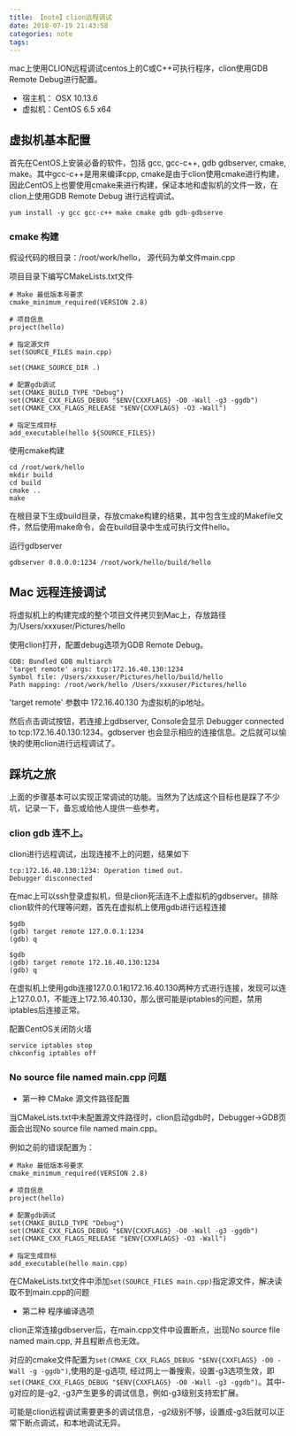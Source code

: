 ```yaml
---
title: 【note】clion远程调试
date: 2018-07-19 21:43:58
categories: note
tags:
---
```


mac上使用CLION远程调试centos上的C或C++可执行程序，clion使用GDB Remote Debug进行配置。

* 宿主机： OSX 10.13.6
* 虚拟机：CentOS 6.5 x64

## 虚拟机基本配置

首先在CentOS上安装必备的软件，包括 gcc, gcc-c++, gdb gdbserver, cmake, make。其中gcc-c++是用来编译cpp, cmake是由于clion使用cmake进行构建，因此CentOS上也要使用cmake来进行构建，保证本地和虚拟机的文件一致，在clion上使用GDB Remote Debug 进行远程调试。

```
yum install -y gcc gcc-c++ make cmake gdb gdb-gdbserve
```

<!--more-->
### cmake 构建

假设代码的根目录：/root/work/hello， 源代码为单文件main.cpp

项目目录下编写CMakeLists.txt文件

```
# Make 最低版本号要求
cmake_minimum_required(VERSION 2.8)

# 项目信息
project(hello)

# 指定源文件
set(SOURCE_FILES main.cpp)

set(CMAKE_SOURCE_DIR .)

# 配置gdb调试
set(CMAKE_BUILD_TYPE "Debug")
set(CMAKE_CXX_FLAGS_DEBUG "$ENV{CXXFLAGS} -O0 -Wall -g3 -ggdb")
set(CMAKE_CXX_FLAGS_RELEASE "$ENV{CXXFLAGS} -O3 -Wall")

# 指定生成目标
add_executable(hello ${SOURCE_FILES})
```

使用cmake构建

```
cd /root/work/hello
mkdir build
cd build
cmake .. 
make
```

在根目录下生成build目录，存放cmake构建的结果，其中包含生成的Makefile文件，然后使用make命令，会在build目录中生成可执行文件hello。

运行gdbserver

```
gdbserver 0.0.0.0:1234 /root/work/hello/build/hello
```

## Mac 远程连接调试

将虚拟机上的构建完成的整个项目文件拷贝到Mac上，存放路径为/Users/xxxuser/Pictures/hello

使用clion打开，配置debug选项为GDB Remote Debug。

```
GDB: Bundled GDB multiarch
'target remote' args: tcp:172.16.40.130:1234
Symbol file: /Users/xxxuser/Pictures/hello/build/hello
Path mapping: /root/work/hello /Users/xxxuser/Pictures/hello
```

'target remote' 参数中 172.16.40.130 为虚拟机的ip地址。

然后点击调试按钮，若连接上gdbserver, Console会显示 Debugger connected to tcp:172.16.40.130:1234。gdbserver 也会显示相应的连接信息。之后就可以愉快的使用clion进行远程调试了。

## 踩坑之旅

上面的步骤基本可以实现正常调试的功能。当然为了达成这个目标也是踩了不少坑，记录一下，备忘或给他人提供一些参考。

### clion gdb 连不上。

clion进行远程调试，出现连接不上的问题，结果如下

```
tcp:172.16.40.130:1234: Operation timed out.
Debugger disconnected
```

在mac上可以ssh登录虚拟机，但是clion死活连不上虚拟机的gdbserver。排除clion软件的代理等问题，首先在虚拟机上使用gdb进行远程连接

```
$gdb
(gdb) target remote 127.0.0.1:1234
(gdb) q

$gdb
(gdb) target remote 172.16.40.130:1234
(gdb) q
```

在虚拟机上使用gdb连接127.0.0.1和172.16.40.130两种方式进行连接，发现可以连上127.0.0.1，不能连上172.16.40.130，那么很可能是iptables的问题，禁用iptables后连接正常。

配置CentOS关闭防火墙

```
service iptables stop
chkconfig iptables off 
```

### No source file named main.cpp 问题

* 第一种 CMake 源文件路径配置

当CMakeLists.txt中未配置源文件路径时，clion启动gdb时，Debugger->GDB页面会出现No source file named main.cpp。

例如之前的错误配置为：

```
# Make 最低版本号要求
cmake_minimum_required(VERSION 2.8)

# 项目信息
project(hello)

# 配置gdb调试
set(CMAKE_BUILD_TYPE "Debug")
set(CMAKE_CXX_FLAGS_DEBUG "$ENV{CXXFLAGS} -O0 -Wall -g3 -ggdb")
set(CMAKE_CXX_FLAGS_RELEASE "$ENV{CXXFLAGS} -O3 -Wall")

# 指定生成目标
add_executable(hello main.cpp)
```

在CMakeLists.txt文件中添加`set(SOURCE_FILES main.cpp)`指定源文件，解决读取不到main.cpp的问题

* 第二种 程序编译选项

clion正常连接gdbserver后，在main.cpp文件中设置断点，出现No source file named main.cpp, 并且程断点也无效。

对应的cmake文件配置为`set(CMAKE_CXX_FLAGS_DEBUG "$ENV{CXXFLAGS} -O0 -Wall -g -ggdb")`,使用的是-g选项, 经过网上一番搜索，设置-g3选项生效，即`set(CMAKE_CXX_FLAGS_DEBUG "$ENV{CXXFLAGS} -O0 -Wall -g3 -ggdb")`。其中-g对应的是-g2, -g3产生更多的调试信息，例如-g3级别支持宏扩展。

可能是clion远程调试需要更多的调试信息，-g2级别不够，设置成-g3后就可以正常下断点调试，和本地调试无异。


